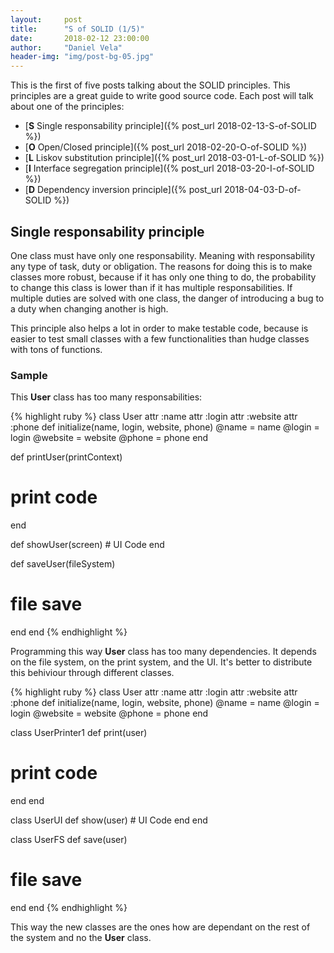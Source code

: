 ```yaml
---
layout:     post
title:      "S of SOLID (1/5)"
date:       2018-02-12 23:00:00
author:     "Daniel Vela"
header-img: "img/post-bg-05.jpg"
---
```


This is the first of five posts talking about the SOLID principles. This principles are a great guide to write good source code. Each post will talk about one of the principles:

* [**S** Single responsability principle]({% post_url 2018-02-13-S-of-SOLID %})
* [**O** Open/Closed principle]({% post_url 2018-02-20-O-of-SOLID %})
* [**L** Liskov substitution principle]({% post_url 2018-03-01-L-of-SOLID %})
* [**I** Interface segregation principle]({% post_url 2018-03-20-I-of-SOLID %})
* [**D** Dependency inversion principle]({% post_url 2018-04-03-D-of-SOLID %})

## Single responsability principle

One class must have only one responsability. Meaning with responsability any type of task, duty or obligation. The reasons for doing this is to make classes more robust, because if it has only one thing to do, the probability to change this class is lower than if it has multiple responsabilities. If multiple duties are solved with one class, the danger of introducing a bug to a duty when changing another is high.

This principle also helps a lot in order to make testable code, because is easier to test small classes with a few functionalities than hudge classes with tons of functions.

### Sample

This **User** class has too many responsabilities:

{% highlight ruby %}
class User
  attr :name
  attr :login
  attr :website
  attr :phone
  def initialize(name, login, website, phone)
    @name = name
    @login = login
    @website = website
    @phone = phone
  end
  
  def printUser(printContext)
   # print code
  end
  
  def showUser(screen)
  	# UI Code
  end
  
  def saveUser(fileSystem)
   # file save
  end
end
{% endhighlight %}

Programming this way **User** class has too many dependencies. It depends on the file system, on the print system, and the UI. It's better to distribute this behiviour through different classes.

{% highlight ruby %}
class User
  attr :name
  attr :login
  attr :website
  attr :phone
  def initialize(name, login, website, phone)
    @name = name
	@login = login
	@website = website
	@phone = phone
  end
  
class UserPrinter1
  def print(user)
   # print code
  end
end

class UserUI
  def show(user)
  	# UI Code
  end
end

class UserFS
  def save(user)
   # file save
  end
end
{% endhighlight %}

This way the new classes are the ones how are dependant on the rest of the system and no the **User** class.
